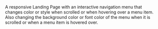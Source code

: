 A responsive Landing Page with an interactive navigation menu that changes color or style when scrolled or when hovering over a menu item.
Also changing the background color or font color of the menu when it is scrolled or when a menu item is hovered over.
